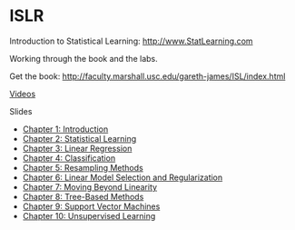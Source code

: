 # ISLR
Introduction to Statistical Learning: http://www.StatLearning.com

Working through the book and the labs.

Get the book: http://faculty.marshall.usc.edu/gareth-james/ISL/index.html

[Videos](https://www.r-bloggers.com/2014/09/in-depth-introduction-to-machine-learning-in-15-hours-of-expert-videos/)

Slides
- [Chapter 1: Introduction ](https://web.stanford.edu/~hastie/MOOC-Slides/introduction.pdf)
- [Chapter 2: Statistical Learning ](https://web.stanford.edu/~hastie/MOOC-Slides/statistical_learning.pdf)
- [Chapter 3: Linear Regression ](https://web.stanford.edu/~hastie/MOOC-Slides/linear_regression.pdf)
- [Chapter 4: Classification ](https://web.stanford.edu/~hastie/MOOC-Slides/classification.pdf)
- [Chapter 5: Resampling Methods ](https://web.stanford.edu/~hastie/MOOC-Slides/cv_boot.pdf)
- [Chapter 6: Linear Model Selection and Regularization ](https://web.stanford.edu/~hastie/MOOC-Slides/model_selection.pdf)
- [Chapter 7: Moving Beyond Linearity ](https://web.stanford.edu/~hastie/MOOC-Slides/nonlinear.pdf)
- [Chapter 8: Tree-Based Methods ](https://web.stanford.edu/~hastie/MOOC-Slides/trees.pdf)
- [Chapter 9: Support Vector Machines ](https://web.stanford.edu/~hastie/MOOC-Slides/svm.pdf)
- [Chapter 10: Unsupervised Learning](https://web.stanford.edu/~hastie/MOOC-Slides/unsupervised.pdf)
